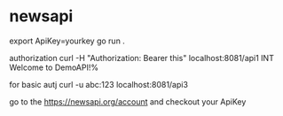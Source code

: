 # newsapi

export ApiKey=yourkey
go run .

authorization
curl -H "Authorization: Bearer this"  localhost:8081/api1    INT
Welcome to DemoAPI!%

for basic autj
curl -u abc:123  localhost:8081/api3


go to the https://newsapi.org/account
 and checkout your ApiKey
